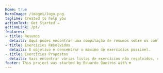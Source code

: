 ```yaml
---
home: true
heroImage: /images/logo.png
tagline: Created to help you
actionText: Get Started →
actionLink: /pt/
features:
- title: Resumos
  details: Aqui podes encontrar uma compilação de resumos sobre os conteúdos. 
- title: Exercícios Resolvidos 
  details: O objetivo é concentrar o máximo de exercícios possível.
- title: Exercícios Propostos 
  details: Vais encontrar várias listas de exercícios não resolvidos, contamos com a tua ajuda. 
footer: This project was started by Eduardo Queirós with ❤️
---
```

